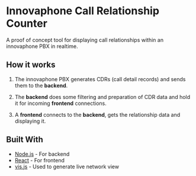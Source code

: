 # Innovaphone Call Relationship Counter

A proof of concept tool for displaying call relationships within an innovaphone PBX in realtime.

## How it works

1. The innovaphone PBX generates CDRs (call detail records) and sends them to the __backend__.

2. The __backend__ does some filtering and preparation of CDR data and hold it for incoming __frontend__ connections.

3. A __frontend__ connects to the __backend__, gets the relationship data and displaying it.

## Built With

* [Node.js](https://nodejs.org/en/) - For backend
* [React](https://reactjs.org/) - For frontend
* [vis.js](https://visjs.org/) - Used to generate live network view
